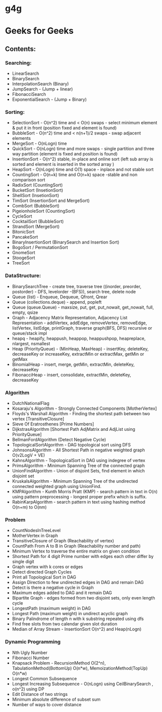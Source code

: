 # g4g
<h1>Geeks for Geeks</h1>

<h2>Contents:</h2>

<h3>Searching:</h3>
<ul>
<li>LinearSearch
<li>BinarySearch
<li>InterpolationSearch (Binary)
<li>JumpSearch - (Jump + linear)
<li>FibonacciSearch
<li>ExponentialSearch - (Jump + Binary)
</ul>
<h3>Sorting:</h3>
<ul>
<li>SelectionSort - O(n^2) time and < O(n) swaps - select minimum element & put it in front (position fixed and element is found)
<li>BubbleSort - O(n^2) time and < n(n+1)/2 swaps - swap adjacent elements
<li>MergeSort - O(nLogn) time
<li>QuickSort - O(nLogn) time and more swaps - single partition and three way partition (element is fixed and position is found)
<li>InsertionSort - O(n^2) stable, in-place and online sort (left sub array is sorted and element is inserted in the sorted array )
<li>HeapSort - O(nLogn) time and O(1) space - inplace and not stable sort
<li>CountingSort - O(n+k) time and O(n+k) space -stable and non comparison sort
<li>RadixSort (CountingSort)
<li>BucketSort (InsetionSort)
<li>ShellSort (InsetionSort)
<li>TimSort (InsertionSort and MergeSort)
<li>CombSort (BubbleSort)
<li>PigeionholeSort (CountingSort)
<li>CycleSort
<li>CocktailSort (BubbleSort)
<li>StrandSort (MergeSort)
<li>BitonicSort
<li>PancakeSort
<li>BinaryInsertionSort    (BinarySearch and Insertion Sort)
<li>BogoSort / PermutationSort
<li>GnomeSort
<li>StoogeSort
<li>TreeSort
</ul>


<h3>DataStructure:</h3>
<ul>
<li>BinarySearchTree - create tree, traverse tree ((inorder, preorder, postorder) - DFS, levelorder -(BFS)), search tree, delete node
<li>Queue (list) - Enqueue, Dequeue, Qfront, Qrear
<li>Queue (collections.deque) - append, popleft
<li>Queue (queue.Queue) - maxsize, put, get, put_nowait, get_nowait, full, empty, qsize
<li>Graph - Adjacency Matrix Representation, Adjacency List Representation - addVertex, addEdge, removeVertex, removeEdge, listVertex, listEdge, printGraph, traverse graph(BFS, DFS) recursive or queue/stack impl
<li>heapq - heapify, heappush, heappop, heappushpop, heapreplace, nlargest, nsmallest
<li>Heap (PriorityQueue) - (MinHeap, MaxHeap) - insertKey, deleteKey, decreaseKey or increaseKey, extractMin or extractMax, getMin or getMax
<li>BinomialHeap - insert, merge, getMin, extractMin, deleteKey, decreaseKey
<li>FibonacciHeap - insert, consolidate, extractMin, deleteKey, decreaseKey
</ul>

<h3>Algorithm</h3>
<ul>
<li>DutchNationalFlag 
<li>Kosaraju's Algorithm - Strongly Connected Components [MotherVertex]
<li>Floyds's Warshall Algorithm - Finding the shortest path between two vertex [TransitiveClosure]
<li>Sieve Of Eratrosthenes [Prime Numbers]
<li>DijkstrasAlgorithm [Shortest Path AdjMatrix and AdjList using PriorityQueue]
<li>BellmanFordAlgorithm (Detect Negative Cycle)
<li>TopologicalSortAlgorithm - DAG topological sort using DFS
<li>JohnsonsAlgorithm - All Shortest Path in negative weighted graph O(v2LogV + VE)
<li>KahnsAlgorithm - TopologicalSort in DAG using indegree of vertex
<li>PrimsAlgorithm - Minimum Spanning Tree of the connected graph
<li>UnionFindAlgorithm - Union of disjoint Sets, find element in which disjoint set
<li>KruskalsAlgorithm - Minimum Spanning Tree of the undirected connected weighted graph using UnionFind.
<li>KMPAlgorithm - Kunth Morris Pratt (KMP) - search pattern in text in O(n) using pattern preprocessing - longest proper prefix which is suffix.
<li>RabinKarpAlgorithm - search pattern in text using hashing method O(n+m) to O(nm)
</ul>


<h3>Problem</h3>
<ul>
<li>CountNodesInTreeLevel
<li>MotherVertex in Graph
<li>TransitiveClosure of Graph (Reachability of vertex)
<li>CountPath From A to B in Graph (Reachability number and path)
<li>Minimum Vertex to traverse the entire matrix on given condition
<li>Shortest Path for 4 digit Prime number with edges each other differ by single digit
<li>Graph vertex with k cores or edges
<li>Detect directed Graph Cycles
<li>Print all Topological Sort in DAG
<li>Assign Direction to few undirected edges in DAG and remain DAG
<li>Detect is there a negative cycle in Graph
<li>Maximum edges added to DAG and it remain DAG
<li>Bipartite Graph - edges formed from two disjoint sets, only even length cycle
<li>LongestPath (maximum weight)  in DAG
<li>Longest Path (maximum weight) in undirect acyclic graph
<li>Binary Palindrome of length n with k substring repeated using dfs
<li>Find free slots from two calendar given slot duration 
<li>Median of Array Stream - InsertionSort O(n^2) and Heap(nLogn)
</ul>

<h3>Dynamic Programming</h3>
<ul>
<li>Nth Ugly Number
<li>Fibonacci Number
<li>Knapsack Problem - RecursionMethod O(2^n), TabulationMethod(BottomUp) O(n*w), MemoizationMethod(TopUp) O(n*w)
<li>Longest Common Subsequence
<li>Longest Increasing Subsequence - O(nLogn) using CeilBinarySearch , o(n^2) using DP
<li>Edit Distance of two strings
<li>Minimum absolute difference of subset sum
<li>Number of ways to cover distance
</ul>